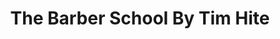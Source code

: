 ---
title: "The Barber School By Tim Hite"
url: /midvale/the-barber-school-by-tim-hite/
shop: Friseur
---
